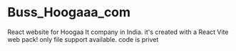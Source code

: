 # Buss_Hoogaaa_com
React website for Hoogaa It company in India.  it's created with a React Vite web pack!
only file support available. code is privet



